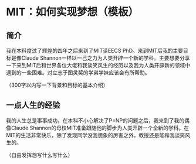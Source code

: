 # MIT：如何实现梦想（模板）

## 简介

我在本科度过了辉煌的四年之后来到了MIT读EECS PhD。来到MIT后我的主要目标是像Claude Shannon一样以一己之力为人类开辟一个新的学科。主要想要分享一下来到MIT后和世界各位大佬和我谈笑风生的经历以及我为人类开辟新的领域中遇到的一些困难。对立志于图灵奖的学弟学妹应该会有所帮助。

（300字以内写一下背景和目标的基本介绍）

## 一点人生的经验

我的人生总是事事成功，在本科不小心解决了P=NP的问题之后，我来到了我的偶像Claude Shannon的母校MIT准备跟随他的脚步为人类开辟一个全新的学科。在MIT的生活非常快乐，除了发现同学没我想象的厉害之外，教授还是能和我谈笑风生的。

（自由发挥想写什么写什么）

